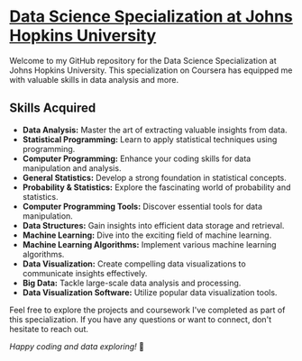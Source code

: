 # [Data Science Specialization at Johns Hopkins University](https://www.coursera.org/specializations/jhu-data-science?page=3)

Welcome to my GitHub repository for the Data Science Specialization at Johns Hopkins University. This specialization on Coursera has equipped me with valuable skills in data analysis and more.

## Skills Acquired
- **Data Analysis:** Master the art of extracting valuable insights from data.
- **Statistical Programming:** Learn to apply statistical techniques using programming.
- **Computer Programming:** Enhance your coding skills for data manipulation and analysis.
- **General Statistics:** Develop a strong foundation in statistical concepts.
- **Probability & Statistics:** Explore the fascinating world of probability and statistics.
- **Computer Programming Tools:** Discover essential tools for data manipulation.
- **Data Structures:** Gain insights into efficient data storage and retrieval.
- **Machine Learning:** Dive into the exciting field of machine learning.
- **Machine Learning Algorithms:** Implement various machine learning algorithms.
- **Data Visualization:** Create compelling data visualizations to communicate insights effectively.
- **Big Data:** Tackle large-scale data analysis and processing.
- **Data Visualization Software:** Utilize popular data visualization tools.

Feel free to explore the projects and coursework I've completed as part of this specialization. If you have any questions or want to connect, don't hesitate to reach out.

*Happy coding and data exploring!* 🚀
